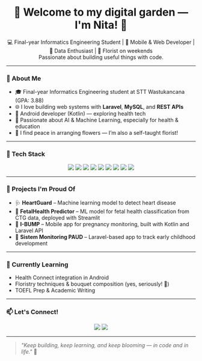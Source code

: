 <h1 align="center">🌷 Welcome to my digital garden — I'm Nita! 👋</h1>

<p align="center">
  💻 Final-year Informatics Engineering Student | 📱 Mobile & Web Developer | 🤖 Data Enthusiast | 💐 Florist on weekends <br>
  Passionate about building useful things with code.
</p>

---

### 🚀 About Me
- 🎓 Final-year Informatics Engineering student at STT Wastukancana (GPA: 3.88)
- 🌐 I love building web systems with **Laravel**, **MySQL**, and **REST APIs**
- 📱 Android developer (Kotlin) — exploring health tech
- 🤖 Passionate about AI & Machine Learning, especially for health & education
- 💐 I find peace in arranging flowers — I’m also a self-taught florist!

---

### 🔧 Tech Stack
<div align="center">
  <img src="https://img.shields.io/badge/Laravel-F55247?style=for-the-badge&logo=laravel&logoColor=white" />
  <img src="https://img.shields.io/badge/MySQL-4479A1?style=for-the-badge&logo=mysql&logoColor=white" />
  <img src="https://img.shields.io/badge/REST%20API-000000?style=for-the-badge&logo=api&logoColor=white" />
  <img src="https://img.shields.io/badge/Postman-F26B3A?style=for-the-badge&logo=postman&logoColor=white" />
  <img src="https://img.shields.io/badge/Kotlin-7F52FF?style=for-the-badge&logo=kotlin&logoColor=white" />
  <img src="https://img.shields.io/badge/GitHub-181717?style=for-the-badge&logo=github&logoColor=white" />
  <img src="https://img.shields.io/badge/Google_Colab-F9AB00?style=for-the-badge&logo=googlecolab&logoColor=white" />
  <img src="https://img.shields.io/badge/Jupyter-F37626?style=for-the-badge&logo=jupyter&logoColor=white" />
  <img src="https://img.shields.io/badge/Python-3776AB?style=for-the-badge&logo=python&logoColor=white" />
</div>

---

### 🧩 Projects I'm Proud Of
- 🩺 **HeartGuard** – Machine learning model to detect heart disease  
- 👶 **FetalHealth Predictor** – ML model for fetal health classification from CTG data, deployed with Streamlit  
- 🍚 **I-BUMP** – Mobile app for pregnancy monitoring, built with Kotlin and Laravel API  
- 🌱 **Sistem Monitoring PAUD** – Laravel-based app to track early childhood development  

---
### 🌱 Currently Learning
- Health Connect integration in Android
- Floristry techniques & bouquet composition (yes, seriously! 🌸)
- TOEFL Prep & Academic Writing

---

### 📫 Let's Connect!
<p align="center">
  <a href="mailto:andrianinita729@gmail.com"><img src="https://img.shields.io/badge/email-%23D14836.svg?&style=for-the-badge&logo=gmail&logoColor=white"/></a>
  <a href="https://linkedin.com/in/nitaandriani"><img src="https://img.shields.io/badge/linkedin-%230077B5.svg?&style=for-the-badge&logo=linkedin&logoColor=white"/></a>
</p>

---

> *"Keep building, keep learning, and keep blooming — in code and in life."* 🌼
